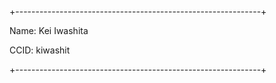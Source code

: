 +-------------------------------------------------------------+

Name: Kei Iwashita

CCID: kiwashit

+-------------------------------------------------------------+

